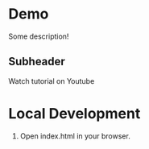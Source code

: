# Demo

Some description!


## Subheader

Watch tutorial on Youtube

# Local Development

1. Open index.html in your browser.